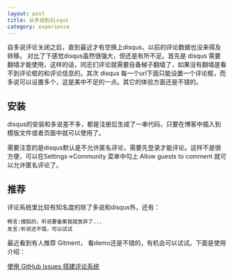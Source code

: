 ```yaml
---
layout: post
title: 从多说到disqus
category: experience
---
```



自多说评论关闭之后，直到最近才有空换上disqus，以前的评论数据也没来得及转移。
对比了下感觉disqus虽然很强大，但还是有所不足。首先是 disqus 需要翻墙才能使用，这样的话，同志们评论就需要自备梯子翻墙了，如果没有翻墙是看不到评论框的和评论信息的。其次 disqus 每一个url下面只能设置一个评论框，而多说可以设置多个，这是美中不足的一点。其它的体验方面还是不错的。

## 安装

disqus的安装和多说差不多，都是注册后生成了一串代码，只要在博客中插入到模版文件或者页面中就可以使用了。

需要注意的是disqus默认是不允许匿名评论，需要先登录才能评论。这样不是很方便，可以在Settings->Community 菜单中勾上 Allow guests to comment 就可以允许匿名评论了。

## 推荐

评论系统里比较有知名度的除了多说和disqus外，还有：

	畅言:搜狐的，听说要备案我就放弃了...
	友言:听说还不错，可以试试

最近看到有人推荐 Gitment， 看demo还是不错的，有机会可以试试。下面是使用介绍：
	
[使用 GitHub Issues 搭建评论系统](https://imsun.net/posts/gitment-introduction/#more "使用 GitHub Issues 搭建评论系统")
